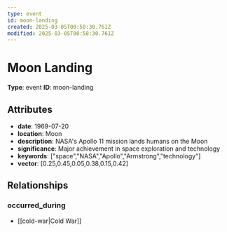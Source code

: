 ```yaml
---
type: event
id: moon-landing
created: 2025-03-05T00:58:30.761Z
modified: 2025-03-05T00:58:30.761Z
---
```


# Moon Landing

**Type**: event
**ID**: moon-landing

## Attributes

- **date**: 1969-07-20
- **location**: Moon
- **description**: NASA's Apollo 11 mission lands humans on the Moon
- **significance**: Major achievement in space exploration and technology
- **keywords**: ["space","NASA","Apollo","Armstrong","technology"]
- **vector**: [0.25,0.45,0.05,0.38,0.15,0.42]

## Relationships

### occurred_during

- [[cold-war|Cold War]]

